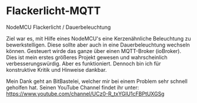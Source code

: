 # Flackerlicht-MQTT
NodeMCU Flackerlicht / Dauerbeleuchtung

Ziel war es, mit Hilfe eines NodeMCU's eine Kerzenähnliche Beleuchtung zu bewerkstelligen. Diese sollte aber auch in eine Dauerbeleuchtung wechseln können. Gesteuert wirde das ganze über einen MQTT-Broker (ioBroker). Dies ist mein erstes größeres Projekt gewesen und wahrscheinlich verbesserungswürdig. Aber es funktioniert. Dennoch bin ich für konstruktive Kritik und Hinweise dankbar.

Mein Dank geht an BitBastelei, welcher mir bei einem Problem sehr schnell geholfen hat. Seinen YouTube Channel findet ihr unter: https://www.youtube.com/channel/UCz0-R_txYGlU1cFBPtUXGSg
